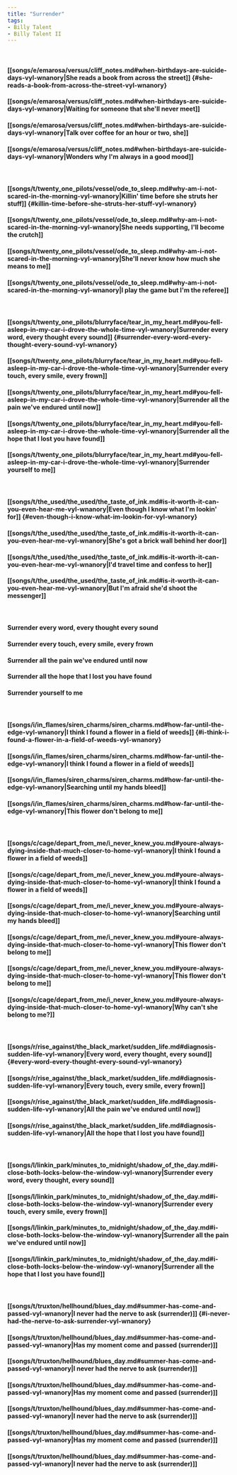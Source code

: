 ```yaml
---
title: "Surrender"
tags:
- Billy Talent
- Billy Talent II
---
```

&nbsp;
#### [[songs/e/emarosa/versus/cliff_notes.md#when-birthdays-are-suicide-days-vyl-wnanory|She reads a book from across the street]] {#she-reads-a-book-from-across-the-street-vyl-wnanory}
#### [[songs/e/emarosa/versus/cliff_notes.md#when-birthdays-are-suicide-days-vyl-wnanory|Waiting for someone that she'll never meet]]
#### [[songs/e/emarosa/versus/cliff_notes.md#when-birthdays-are-suicide-days-vyl-wnanory|Talk over coffee for an hour or two, she]]
#### [[songs/e/emarosa/versus/cliff_notes.md#when-birthdays-are-suicide-days-vyl-wnanory|Wonders why I'm always in a good mood]]
&nbsp;
#### [[songs/t/twenty_one_pilots/vessel/ode_to_sleep.md#why-am-i-not-scared-in-the-morning-vyl-wnanory|Killin' time before she struts her stuff]] {#killin-time-before-she-struts-her-stuff-vyl-wnanory}
#### [[songs/t/twenty_one_pilots/vessel/ode_to_sleep.md#why-am-i-not-scared-in-the-morning-vyl-wnanory|She needs supporting, I'll become the crutch]]
#### [[songs/t/twenty_one_pilots/vessel/ode_to_sleep.md#why-am-i-not-scared-in-the-morning-vyl-wnanory|She'll never know how much she means to me]]
#### [[songs/t/twenty_one_pilots/vessel/ode_to_sleep.md#why-am-i-not-scared-in-the-morning-vyl-wnanory|I play the game but I'm the referee]]
&nbsp;
#### [[songs/t/twenty_one_pilots/blurryface/tear_in_my_heart.md#you-fell-asleep-in-my-car-i-drove-the-whole-time-vyl-wnanory|Surrender every word, every thought every sound]] {#surrender-every-word-every-thought-every-sound-vyl-wnanory}
#### [[songs/t/twenty_one_pilots/blurryface/tear_in_my_heart.md#you-fell-asleep-in-my-car-i-drove-the-whole-time-vyl-wnanory|Surrender every touch, every smile, every frown]]
#### [[songs/t/twenty_one_pilots/blurryface/tear_in_my_heart.md#you-fell-asleep-in-my-car-i-drove-the-whole-time-vyl-wnanory|Surrender all the pain we've endured until now]]
#### [[songs/t/twenty_one_pilots/blurryface/tear_in_my_heart.md#you-fell-asleep-in-my-car-i-drove-the-whole-time-vyl-wnanory|Surrender all the hope that I lost you have found]]
#### [[songs/t/twenty_one_pilots/blurryface/tear_in_my_heart.md#you-fell-asleep-in-my-car-i-drove-the-whole-time-vyl-wnanory|Surrender yourself to me]]
&nbsp;
#### [[songs/t/the_used/the_used/the_taste_of_ink.md#is-it-worth-it-can-you-even-hear-me-vyl-wnanory|Even though I know what I'm lookin' for]] {#even-though-i-know-what-im-lookin-for-vyl-wnanory}
#### [[songs/t/the_used/the_used/the_taste_of_ink.md#is-it-worth-it-can-you-even-hear-me-vyl-wnanory|She's got a brick wall behind her door]]
#### [[songs/t/the_used/the_used/the_taste_of_ink.md#is-it-worth-it-can-you-even-hear-me-vyl-wnanory|I'd travel time and confess to her]]
#### [[songs/t/the_used/the_used/the_taste_of_ink.md#is-it-worth-it-can-you-even-hear-me-vyl-wnanory|But I'm afraid she'd shoot the messenger]]
&nbsp;
#### Surrender every word, every thought every sound
#### Surrender every touch, every smile, every frown
#### Surrender all the pain we've endured until now
#### Surrender all the hope that I lost you have found
#### Surrender yourself to me
&nbsp;
#### [[songs/i/in_flames/siren_charms/siren_charms.md#how-far-until-the-edge-vyl-wnanory|I think I found a flower in a field of weeds]] {#i-think-i-found-a-flower-in-a-field-of-weeds-vyl-wnanory}
#### [[songs/i/in_flames/siren_charms/siren_charms.md#how-far-until-the-edge-vyl-wnanory|I think I found a flower in a field of weeds]]
#### [[songs/i/in_flames/siren_charms/siren_charms.md#how-far-until-the-edge-vyl-wnanory|Searching until my hands bleed]]
#### [[songs/i/in_flames/siren_charms/siren_charms.md#how-far-until-the-edge-vyl-wnanory|This flower don't belong to me]]
&nbsp;
#### [[songs/c/cage/depart_from_me/i_never_knew_you.md#youre-always-dying-inside-that-much-closer-to-home-vyl-wnanory|I think I found a flower in a field of weeds]]
#### [[songs/c/cage/depart_from_me/i_never_knew_you.md#youre-always-dying-inside-that-much-closer-to-home-vyl-wnanory|I think I found a flower in a field of weeds]]
#### [[songs/c/cage/depart_from_me/i_never_knew_you.md#youre-always-dying-inside-that-much-closer-to-home-vyl-wnanory|Searching until my hands bleed]]
#### [[songs/c/cage/depart_from_me/i_never_knew_you.md#youre-always-dying-inside-that-much-closer-to-home-vyl-wnanory|This flower don't belong to me]]
#### [[songs/c/cage/depart_from_me/i_never_knew_you.md#youre-always-dying-inside-that-much-closer-to-home-vyl-wnanory|This flower don't belong to me]]
#### [[songs/c/cage/depart_from_me/i_never_knew_you.md#youre-always-dying-inside-that-much-closer-to-home-vyl-wnanory|Why can't she belong to me?]]
&nbsp;
#### [[songs/r/rise_against/the_black_market/sudden_life.md#diagnosis-sudden-life-vyl-wnanory|Every word, every thought, every sound]] {#every-word-every-thought-every-sound-vyl-wnanory}
#### [[songs/r/rise_against/the_black_market/sudden_life.md#diagnosis-sudden-life-vyl-wnanory|Every touch, every smile, every frown]]
#### [[songs/r/rise_against/the_black_market/sudden_life.md#diagnosis-sudden-life-vyl-wnanory|All the pain we've endured until now]]
#### [[songs/r/rise_against/the_black_market/sudden_life.md#diagnosis-sudden-life-vyl-wnanory|All the hope that I lost you have found]]
&nbsp;
#### [[songs/l/linkin_park/minutes_to_midnight/shadow_of_the_day.md#i-close-both-locks-below-the-window-vyl-wnanory|Surrender every word, every thought, every sound]]
#### [[songs/l/linkin_park/minutes_to_midnight/shadow_of_the_day.md#i-close-both-locks-below-the-window-vyl-wnanory|Surrender every touch, every smile, every frown]]
#### [[songs/l/linkin_park/minutes_to_midnight/shadow_of_the_day.md#i-close-both-locks-below-the-window-vyl-wnanory|Surrender all the pain we've endured until now]]
#### [[songs/l/linkin_park/minutes_to_midnight/shadow_of_the_day.md#i-close-both-locks-below-the-window-vyl-wnanory|Surrender all the hope that I lost you have found]]
&nbsp;
#### [[songs/t/truxton/hellhound/blues_day.md#summer-has-come-and-passed-vyl-wnanory|I never had the nerve to ask (surrender)]] {#i-never-had-the-nerve-to-ask-surrender-vyl-wnanory}
#### [[songs/t/truxton/hellhound/blues_day.md#summer-has-come-and-passed-vyl-wnanory|Has my moment come and passed (surrender)]]
#### [[songs/t/truxton/hellhound/blues_day.md#summer-has-come-and-passed-vyl-wnanory|I never had the nerve to ask (surrender)]]
#### [[songs/t/truxton/hellhound/blues_day.md#summer-has-come-and-passed-vyl-wnanory|Has my moment come and passed (surrender)]]
#### [[songs/t/truxton/hellhound/blues_day.md#summer-has-come-and-passed-vyl-wnanory|I never had the nerve to ask (surrender)]]
#### [[songs/t/truxton/hellhound/blues_day.md#summer-has-come-and-passed-vyl-wnanory|Has my moment come and passed (surrender)]]
#### [[songs/t/truxton/hellhound/blues_day.md#summer-has-come-and-passed-vyl-wnanory|I never had the nerve to ask (surrender)]]
